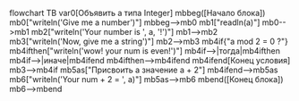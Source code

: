 flowchart TB
var0[Объявить a типа Integer]
mbbeg([Начало блока])
mb0["writeln('Give me a number')"]
mbbeg-->mb0
mb1["readln(a)"]
mb0-->mb1
mb2["writeln('Your number is ', a, '!')"]
mb1-->mb2
mb3["writeln('Now, give me a string')"]
mb2-->mb3
mb4if{"a mod 2 = 0 ?"}
mb4ifthen["writeln('wow! your num is even!')"]
mb4if-->|тогда|mb4ifthen
mb4if-->|иначе|mb4ifend
mb4ifthen-->mb4ifend
mb4ifend[Конец условия]
mb3-->mb4if
mb5as["Присвоить a значение a + 2"]
mb4ifend-->mb5as
mb6["writeln('Your num + 2 = ', a)"]
mb5as-->mb6
mbend([Конец блока])
mb6-->mbend